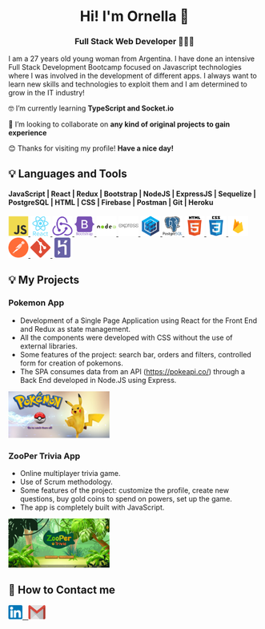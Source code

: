 <h1 align="center">Hi! I'm Ornella 👋</h1>
<h3 align="center">Full Stack Web Developer 👩🏻‍💻</h3>
<p align="left">
I am a 27 years old young woman from Argentina. I have done an intensive Full Stack Development Bootcamp focused on Javascript technologies where I was involved in the development of different apps. I always want to learn new skills and technologies to exploit them and I am determined to grow in the IT industry!

:nerd_face: I’m currently learning **TypeScript and Socket.io**

:star_struck: I’m looking to collaborate on **any kind of original projects to gain experience**

:blush: Thanks for visiting my profile! **Have a nice day!**
</p>

## :bulb: Languages and Tools

<h4 align="left">JavaScript | React | Redux | Bootstrap | NodeJS | ExpressJS | Sequelize | PostgreSQL | HTML | CSS | Firebase | Postman | Git | Heroku</h4>

<p align="left"> 
<a href="https://www.javascript.com/" target="_blank" rel="noreferrer"> 
<img src="./assets/javascript.svg" alt="Javascript" width="40" height="40"/> 
</a>
<a href="https://reactjs.org/" target="_blank" rel="noreferrer"> 
<img src="./assets/react.svg" alt="React" width="40" height="40"/> 
</a> 
<a href="https://redux.js.org" target="_blank" rel="noreferrer"> 
<img src="./assets/redux.svg" alt="Redux" width="40" height="40"/> 
</a> 
<a href="https://getbootstrap.com/" target="_blank" rel="noreferrer"> 
<img src="./assets/bootstrap.svg" alt="Bootstrap" width="40" height="40"/> 
</a> 
<a href="https://nodejs.org" target="_blank" rel="noreferrer"> 
<img src="./assets/nodejs.svg" alt="NodeJS" width="40" height="40"/> 
</a> 
<a href="https://expressjs.com" target="_blank" rel="noreferrer"> 
<img src="./assets/express.svg" alt="ExpressJS" width="40" height="40"/> 
</a> 
<a href="https://sequelize.org/v5/" target="_blank" rel="noreferrer"> 
<img src="./assets/sequelizejs.svg" alt="Sequelize" width="40" height="40"/> 
</a> 
<a href="https://www.postgresql.org" target="_blank" rel="noreferrer"> 
<img src="./assets/postgresql.svg" alt="PostgreSQL" width="40" height="40"/> 
</a> 
<a href="https://www.w3.org/html/" target="_blank" rel="noreferrer"> 
<img src="./assets/html5.svg" alt="HTML5" width="40" height="40"/> 
</a> 
<a href="https://www.w3schools.com/css/" target="_blank" rel="noreferrer"> 
<img src="./assets/css-3.svg" alt="CSS3" width="40" height="40"/> 
</a> 
<a href="https://firebase.google.com/" target="_blank" rel="noreferrer"> 
<img src="./assets/firebase.svg" alt="Firebase" width="40" height="40"/> 
</a> 
<a href="https://www.postman.com/" target="_blank" rel="noreferrer"> 
<img src="./assets/postman.svg" alt="Postman" width="40" height="40"/> 
</a> 
<a href="https://git-scm.com/" target="_blank" rel="noreferrer"> 
<img src="./assets/git.svg" alt="Git" width="40" height="40"/> 
</a> 
<a href="https://www.heroku.com/" target="_blank" rel="noreferrer"> 
<img src="./assets/heroku.svg" alt="Heroku" width="40" height="40"/> 
</a> 
</p>

## :bulb: My Projects

<h3 align="left">Pokemon App</h3>

- Development of a Single Page Application using React for the Front End and Redux as state management. 
- All the components were developed with CSS without the use of external libraries.
- Some features of the project: search bar, orders and filters, controlled form for creation of pokemons.
- The SPA consumes data from an API (https://pokeapi.co/) through a Back End developed in Node.JS using Express.

<p>
<img width="40%" src='./images/PokemonApp1.png/'alt='pokemon'>
</p>

<h3 align="left">ZooPer Trivia App</h3>

- Online multiplayer trivia game.
- Use of Scrum methodology.
- Some features of the project: customize the profile, create new questions, buy gold coins to spend on powers, set up the game.
- The app is completely built with JavaScript. 

<p>
<img width="40%" src='./images/ZooperTrivia.jpg/'alt='zoopertrivia'>
</p>

## :round_pushpin: How to Contact me

<a href="https://www.linkedin.com/in/ornella-irigo/" target="_blank" rel="noreferrer">
<img width="auto" height="28" src="./icons/LinkedIn.png" alt='LinkedIn'/> &nbsp;
</a> 
<a href="mailto:ornella.irigo@gmail.com" target="_blank" rel="noreferrer">
<img width="34" height="28" src="./icons/Gmail.png" alt='Gmail'/>
</a> 




